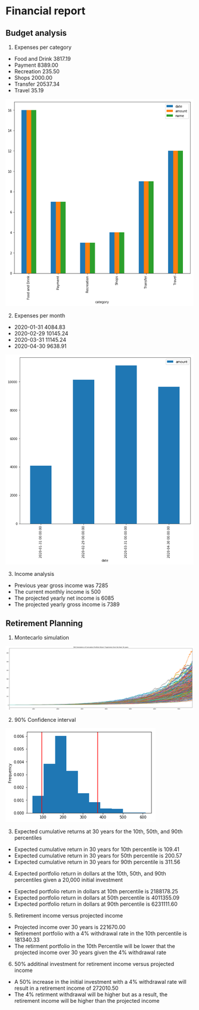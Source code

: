 # Financial report

## Budget analysis

1. Expenses per category

- Food and Drink   3817.19
- Payment          8389.00
- Recreation        235.50
- Shops            2000.00
- Transfer        20537.34
- Travel             35.19

![Categories](../Images/amount_category_bar.png)

2. Expenses per month

- 2020-01-31   4084.83
- 2020-02-29  10145.24
- 2020-03-31  11145.24
- 2020-04-30   9638.91

![Dates](../Images/amount_date_bars.png)

3. Income analysis

- Previous year gross income was 7285
- The current monthly income is 500
- The projected yearly net income is 6085
- The projected yearly gross income is 7389

## Retirement Planning

1. Montecarlo simulation

![Montecarlo Simulation](../Images/montecarlo.png)

2. 90% Confidence interval

![90% Confidence Interval](../Images/confidence_interval.png)

3. Expected cumulative returns at 30 years for the 10th, 50th, and 90th percentiles

- Expected cumulative return in 30 years for 10th percentile is 109.41
- Expected cumulative return in 30 years for 50th percentile is 200.57
- Expected cumulative return in 30 years for 90th percentile is 311.56

4. Expected portfolio return in dollars at the 10th, 50th, and 90th percentiles given a 20,000 initial investment

- Expected portfolio return in dollars at 10th percentile is 2188178.25
- Expected portfolio return in dollars at 50th percentile is 4011355.09
- Expected portfolio return in dollars at 90th percentile is 6231111.60

5. Retirement income versus projected income

- Projected income over 30 years is 221670.00
- Retirement portfolio with a 4% withdrawal rate in the 10th percentile is 181340.33
- The retirment portfolio in the 10th Percentile will be lower that the projected income over 30 years given the 4% withdrawal rate

6. 50% additinal investment for retirement income versus projected income

- A 50% increase in the initial investment with a 4% withdrawal rate will result in a retirement income of 272010.50
- The 4% retirment withdrawal will be higher but as a result, the retirement income will be higher than the projected income
